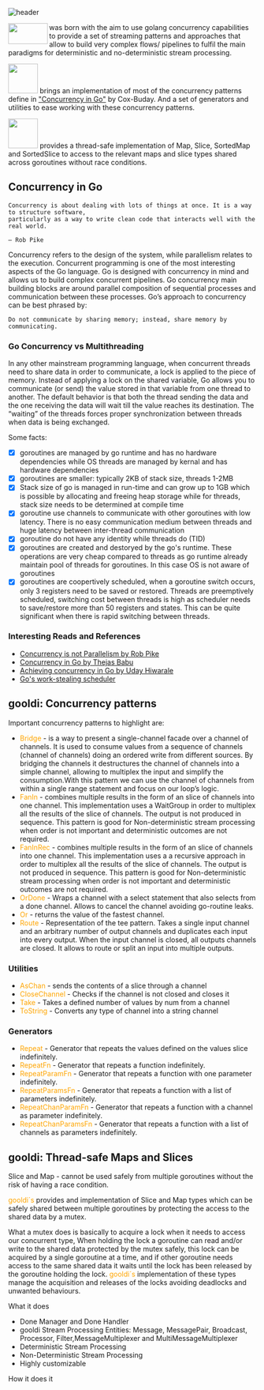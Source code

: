 ![header](https://capsule-render.vercel.app/api?type=waving&color=gradient&height=300&section=header&text=gooldi&fontSize=90&animation=fadeIn&fontAlignY=25&desc=go%20concurrency%20library%20for%20deterministic%20and%20non-%20deterministic%20stream%20processing&descAlignY=51&descAlign=50)


<img align="left" src="https://img.shields.io/badge/gooldi-orange.svg?&style=flat-square&logoColor=" width="80" height="42"/> was born with the aim to use golang concurrency capabilities to provide a set of streaming patterns and approaches that allow to build very complex flows/ pipelines to fulfil the main paradigms for deterministic and no-deterministic stream processing.

<img src="https://img.shields.io/badge/gooldi-orange.svg?&style=flat-square&logoColor=" width="60"/> brings an implementation of most of the concurrency patterns define in ["Concurrency in Go"](https://katherine.cox-buday.com/concurrency-in-go/) by Cox-Buday. And a set of generators and utilities to ease working with these concurrency patterns.

<img src="https://img.shields.io/badge/gooldi-orange.svg?&style=flat-square&logoColor=" width="60"/>  provides a thread-safe implementation of Map, Slice, SortedMap and SortedSlice to access to the relevant maps and slice types shared across goroutines without race conditions.

## Concurrency in Go
```
Concurrency is about dealing with lots of things at once. It is a way to structure software, 
particularly as a way to write clean code that interacts well with the real world.

— Rob Pike
```
Concurrency refers to the design of the system, while parallelism relates to the execution. Concurrent programming is one of the most interesting aspects of the Go language. Go is designed with concurrency in mind and allows us to build complex concurrent pipelines. Go concurrency main building blocks are around parallel composition of sequential processes and communication between these processes. Go’s approach to concurrency can be best phrased by:
```
Do not communicate by sharing memory; instead, share memory by communicating. 
```
### Go Concurrency vs Multithreading

In any other mainstream programming language, when concurrent threads need to share data in order to communicate, a lock is applied to the piece of memory. Instead of applying a lock on the shared variable, Go allows you to communicate (or send) the value stored in that variable from one thread to another. The default behavior is that both the thread sending the data and the one receiving the data will wait till the value reaches its destination. The “waiting” of the threads forces proper synchronization between threads when data is being exchanged.

Some facts:
 - [x] goroutines are managed by go runtime and has no hardware dependencies while OS threads are managed by kernal and has hardware dependencies
- [x] goroutines are smaller: typically 2KB of stack size, threads 1-2MB
- [x] Stack size of go is managed in run-time and can grow up to 1GB which is possible by allocating and freeing heap storage while for threads, stack size needs to be determined at compile time
- [x] goroutine use channels to communicate with other goroutines with low latency. There is no easy communication medium between threads and huge latency between inter-thread communication
- [x] goroutine do not have any identity while threads do (TID)
- [x] goroutines are created and destoryed by the go's runtime. These operations are very cheap compared to threads as go runtime already maintain pool of threads for goroutines. In this case OS is not aware of goroutines
- [x] goroutines are coopertively scheduled,  when a goroutine switch occurs, only 3 registers need to be saved or restored. Threads are preemptively scheduled, switching cost between threads is high as scheduler needs to save/restore more than 50 registers and states. This can be quite significant when there is rapid switching between threads.

### Interesting Reads and References

* [Concurrency is not Parallelism by Rob Pike](https://www.youtube.com/watch?v=oV9rvDllKEg)
* [Concurrency in Go by Thejas Babu](https://medium.com/@thejasbabu/concurrency-in-go-e4a61ec96491)
* [Achieving concurrency in Go by Uday Hiwarale](https://medium.com/rungo/achieving-concurrency-in-go-3f84cbf870ca)
* [Go's work-stealing scheduler](https://rakyll.org/scheduler/)

## gooldi: Concurrency patterns
Important concurrency patterns to highlight are:

- <span style="color:orange;">Bridge</span> - is a way to present a single-channel facade over a channel of channels. It is used to consume values from a sequence of channels (channel of channels) doing an ordered write from different sources. By bridging the channels it destructures the channel of channels into a simple channel, allowing to multiplex the input and simplify the consumption.With this pattern we can use the channel of channels from within a single range statement and focus on our loop’s logic.
- <span style="color:orange;">FanIn</span> - combines multiple results in the form of an slice of channels into one channel. This implementation uses a WaitGroup in order to multiplex all the results of the slice of channels. The output is not produced in sequence. This pattern is good for  Non-deterministic stream processing when order is not important and deterministic outcomes are not required.
- <span style="color:orange;">FanInRec</span> - combines multiple results in the form of an slice of channels into one channel. This implementation uses a a recursive approach in order to multiplex all the results of the slice of channels. The output is not produced in sequence. This pattern is good for  Non-deterministic stream processing when order is not important and deterministic outcomes are not required.
- <span style="color:orange;">OrDone</span> - Wraps a channel with a select statement that also selects from a done channel. Allows to cancel the channel avoiding go-routine leaks.
- <span style="color:orange;">Or</span> - returns the value of the fastest channel.
- <span style="color:orange;">Route</span> - Representation of the tee pattern. Takes a single input channel and an arbitrary number of output channels and duplicates each input into every output. When the input channel is closed, all outputs channels are closed. It allows to route or split an input into multiple outputs.

### Utilities

- <span style="color:orange;">AsChan</span> - sends the contents of a slice through a channel
- <span style="color:orange;">CloseChannel</span> - Checks if the channel is not closed and closes it
- <span style="color:orange;">Take</span> - Takes a defined number of values by num from a channel
- <span style="color:orange;">ToString</span> - Converts any type of channel into a string channel

### Generators

- <span style="color:orange;">Repeat</span> - Generator that repeats the values defined on the values slice indefinitely.
- <span style="color:orange;">RepeatFn</span> - Generator that repeats a function indefinitely.
- <span style="color:orange;">RepeatParamFn</span> - Generator that repeats a function with one parameter indefinitely.
- <span style="color:orange;">RepeatParamsFn</span> - Generator that repeats a function with a list of parameters indefinitely.
- <span style="color:orange;">RepeatChanParamFn</span> - Generator that repeats a function with a channel as parameter indefinitely.
- <span style="color:orange;">RepeatChanParamsFn</span> - Generator that repeats a function with a list of channels as parameters indefinitely.

## gooldi: Thread-safe Maps and Slices
Slice and Map - cannot be used safely from multiple goroutines without the risk of having a race condition.

<span style="color:orange;">gooldi´s</span> provides and implementation of Slice and Map types which can be safely shared between multiple goroutines by protecting the access to the shared data by a mutex. 

What a mutex does is basically to acquire a lock when it needs to access our concurrent type, When holding the lock a goroutine can read and/or write to the shared data protected by the mutex safely, this lock can be acquired by a single goroutine at a time, and if other goroutine needs access to the same shared data it waits until the lock has been released by the goroutine holding the lock. <span style="color:orange;">gooldi´s</span> implementation of these types manage the acquisition and releases of the locks avoiding deadlocks and unwanted behaviours.



What it does

- Done Manager and Done Handler
- gooldi Stream Processing Entities: Message, MessagePair, Broadcast, Processor, Filter,MessageMultiplexer and MultiMessageMultiplexer
- Deterministic Stream Processing
- Non-Deterministic Stream Processing
- Highly customizable

How it does it

